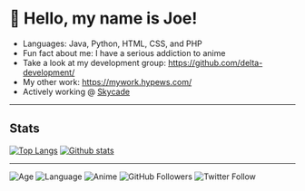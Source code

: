 # 👋 Hello, my name is Joe!

* Languages: Java, Python, HTML, CSS, and PHP
* Fun fact about me: I have a serious addiction to anime
* Take a look at my development group: https://github.com/delta-development/
* My other work: https://mywork.hypews.com/
* Actively working @ [Skycade](https://discord.gg/skycade)

***
## Stats
[![Top Langs](https://github-readme-stats.vercel.app/api/top-langs/?username=hypewsthedev&layout=compact)](https://github.com/anuraghazra/github-readme-stats)
[![Github stats](https://github-readme-stats.vercel.app/api?username=hypewsthedev&count_private=true)](https://github.com/anuraghazra/github-readme-stats)


***
![Age](https://img.shields.io/badge/Age-16-success?style=for-the-badge) ![Language](https://img.shields.io/badge/Language-Java-orange?style=for-the-badge) ![Anime](https://img.shields.io/badge/Crippling%20Anime%20Addiction%3F-Yes-critical?style=for-the-badge) ![GitHub Followers](https://img.shields.io/github/followers/hypewsthedev?style=for-the-badge) ![Twitter Follow](https://img.shields.io/twitter/follow/joehosten_?style=for-the-badge)
